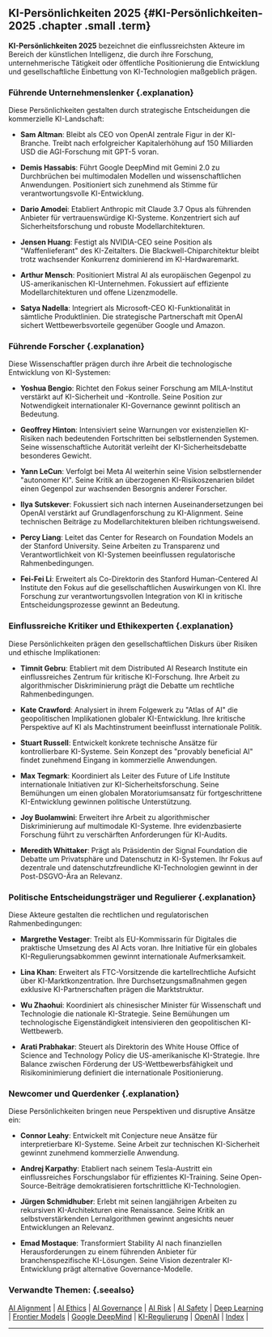 ## KI-Persönlichkeiten 2025 {#KI-Persönlichkeiten-2025 .chapter .small .term}

**KI-Persönlichkeiten 2025** bezeichnet die einflussreichsten Akteure im Bereich der künstlichen Intelligenz, die durch ihre Forschung, unternehmerische Tätigkeit oder öffentliche Positionierung die Entwicklung und gesellschaftliche Einbettung von KI-Technologien maßgeblich prägen.

### Führende Unternehmenslenker {.explanation}

Diese Persönlichkeiten gestalten durch strategische Entscheidungen die kommerzielle KI-Landschaft:

- **Sam Altman**: Bleibt als CEO von OpenAI zentrale Figur in der KI-Branche. Treibt nach erfolgreicher Kapitalerhöhung auf 150 Milliarden USD die AGI-Forschung mit GPT-5 voran.

- **Demis Hassabis**: Führt Google DeepMind mit Gemini 2.0 zu Durchbrüchen bei multimodalen Modellen und wissenschaftlichen Anwendungen. Positioniert sich zunehmend als Stimme für verantwortungsvolle KI-Entwicklung.

- **Dario Amodei**: Etabliert Anthropic mit Claude 3.7 Opus als führenden Anbieter für vertrauenswürdige KI-Systeme. Konzentriert sich auf Sicherheitsforschung und robuste Modellarchitekturen.

- **Jensen Huang**: Festigt als NVIDIA-CEO seine Position als "Waffenlieferant" des KI-Zeitalters. Die Blackwell-Chiparchitektur bleibt trotz wachsender Konkurrenz dominierend im KI-Hardwaremarkt.

- **Arthur Mensch**: Positioniert Mistral AI als europäischen Gegenpol zu US-amerikanischen KI-Unternehmen. Fokussiert auf effiziente Modellarchitekturen und offene Lizenzmodelle.

- **Satya Nadella**: Integriert als Microsoft-CEO KI-Funktionalität in sämtliche Produktlinien. Die strategische Partnerschaft mit OpenAI sichert Wettbewerbsvorteile gegenüber Google und Amazon.

### Führende Forscher {.explanation}

Diese Wissenschaftler prägen durch ihre Arbeit die technologische Entwicklung von KI-Systemen:

- **Yoshua Bengio**: Richtet den Fokus seiner Forschung am MILA-Institut verstärkt auf KI-Sicherheit und -Kontrolle. Seine Position zur Notwendigkeit internationaler KI-Governance gewinnt politisch an Bedeutung.

- **Geoffrey Hinton**: Intensiviert seine Warnungen vor existenziellen KI-Risiken nach bedeutenden Fortschritten bei selbstlernenden Systemen. Seine wissenschaftliche Autorität verleiht der KI-Sicherheitsdebatte besonderes Gewicht.

- **Yann LeCun**: Verfolgt bei Meta AI weiterhin seine Vision selbstlernender "autonomer KI". Seine Kritik an überzogenen KI-Risikoszenarien bildet einen Gegenpol zur wachsenden Besorgnis anderer Forscher.

- **Ilya Sutskever**: Fokussiert sich nach internen Auseinandersetzungen bei OpenAI verstärkt auf Grundlagenforschung zu KI-Alignment. Seine technischen Beiträge zu Modellarchitekturen bleiben richtungsweisend.

- **Percy Liang**: Leitet das Center for Research on Foundation Models an der Stanford University. Seine Arbeiten zu Transparenz und Verantwortlichkeit von KI-Systemen beeinflussen regulatorische Rahmenbedingungen.

- **Fei-Fei Li**: Erweitert als Co-Direktorin des Stanford Human-Centered AI Institute den Fokus auf die gesellschaftlichen Auswirkungen von KI. Ihre Forschung zur verantwortungsvollen Integration von KI in kritische Entscheidungsprozesse gewinnt an Bedeutung.

### Einflussreiche Kritiker und Ethikexperten {.explanation}

Diese Persönlichkeiten prägen den gesellschaftlichen Diskurs über Risiken und ethische Implikationen:

- **Timnit Gebru**: Etabliert mit dem Distributed AI Research Institute ein einflussreiches Zentrum für kritische KI-Forschung. Ihre Arbeit zu algorithmischer Diskriminierung prägt die Debatte um rechtliche Rahmenbedingungen.

- **Kate Crawford**: Analysiert in ihrem Folgewerk zu "Atlas of AI" die geopolitischen Implikationen globaler KI-Entwicklung. Ihre kritische Perspektive auf KI als Machtinstrument beeinflusst internationale Politik.

- **Stuart Russell**: Entwickelt konkrete technische Ansätze für kontrollierbare KI-Systeme. Sein Konzept des "provably beneficial AI" findet zunehmend Eingang in kommerzielle Anwendungen.

- **Max Tegmark**: Koordiniert als Leiter des Future of Life Institute internationale Initiativen zur KI-Sicherheitsforschung. Seine Bemühungen um einen globalen Moratoriumsansatz für fortgeschrittene KI-Entwicklung gewinnen politische Unterstützung.

- **Joy Buolamwini**: Erweitert ihre Arbeit zu algorithmischer Diskriminierung auf multimodale KI-Systeme. Ihre evidenzbasierte Forschung führt zu verschärften Anforderungen für KI-Audits.

- **Meredith Whittaker**: Prägt als Präsidentin der Signal Foundation die Debatte um Privatsphäre und Datenschutz in KI-Systemen. Ihr Fokus auf dezentrale und datenschutzfreundliche KI-Technologien gewinnt in der Post-DSGVO-Ära an Relevanz.

### Politische Entscheidungsträger und Regulierer {.explanation}

Diese Akteure gestalten die rechtlichen und regulatorischen Rahmenbedingungen:

- **Margrethe Vestager**: Treibt als EU-Kommissarin für Digitales die praktische Umsetzung des AI Acts voran. Ihre Initiative für ein globales KI-Regulierungsabkommen gewinnt internationale Aufmerksamkeit.

- **Lina Khan**: Erweitert als FTC-Vorsitzende die kartellrechtliche Aufsicht über KI-Marktkonzentration. Ihre Durchsetzungsmaßnahmen gegen exklusive KI-Partnerschaften prägen die Marktstruktur.

- **Wu Zhaohui**: Koordiniert als chinesischer Minister für Wissenschaft und Technologie die nationale KI-Strategie. Seine Bemühungen um technologische Eigenständigkeit intensivieren den geopolitischen KI-Wettbewerb.

- **Arati Prabhakar**: Steuert als Direktorin des White House Office of Science and Technology Policy die US-amerikanische KI-Strategie. Ihre Balance zwischen Förderung der US-Wettbewerbsfähigkeit und Risikominimierung definiert die internationale Positionierung.

### Newcomer und Querdenker {.explanation}

Diese Persönlichkeiten bringen neue Perspektiven und disruptive Ansätze ein:

- **Connor Leahy**: Entwickelt mit Conjecture neue Ansätze für interpretierbare KI-Systeme. Seine Arbeit zur technischen KI-Sicherheit gewinnt zunehmend kommerzielle Anwendung.

- **Andrej Karpathy**: Etabliert nach seinem Tesla-Austritt ein einflussreiches Forschungslabor für effizientes KI-Training. Seine Open-Source-Beiträge demokratisieren fortschrittliche KI-Technologien.

- **Jürgen Schmidhuber**: Erlebt mit seinen langjährigen Arbeiten zu rekursiven KI-Architekturen eine Renaissance. Seine Kritik an selbstverstärkenden Lernalgorithmen gewinnt angesichts neuer Entwicklungen an Relevanz.

- **Emad Mostaque**: Transformiert Stability AI nach finanziellen Herausforderungen zu einem führenden Anbieter für branchenspezifische KI-Lösungen. Seine Vision dezentraler KI-Entwicklung prägt alternative Governance-Modelle.

### Verwandte Themen: {.seealso}

[AI Alignment](#AI-Alignment) |
[AI Ethics](#AI-Ethics) |
[AI Governance](#AI-Governance) |
[AI Risk](#AI-Risk) |
[AI Safety](#AI-Safety) |
[Deep Learning](#Deep-Learning) |
[Frontier Models](#Frontier-Models) |
[Google DeepMind](#Google-DeepMind) |
[KI-Regulierung](#KI-Regulierung) |
[OpenAI](#OpenAI) |
[Index](#Index) |

----


